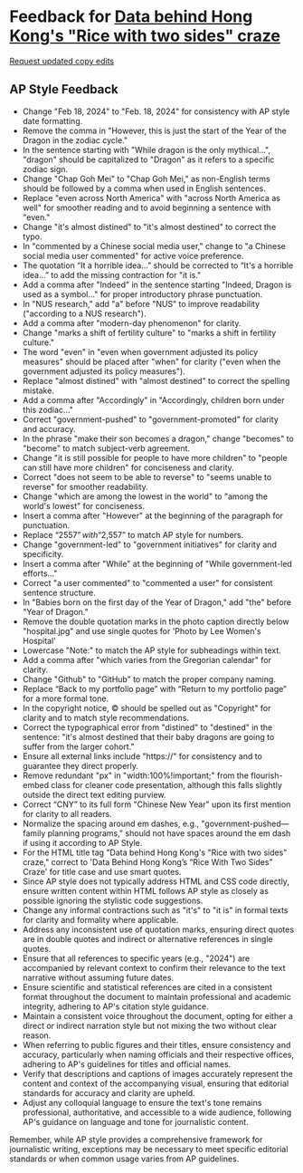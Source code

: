 # Feedback for [Data behind Hong Kong's "Rice with two sides" craze](https://thomastaoli.github.io/dragon-baby/)

[Request updated copy edits](https://github.com/jsoma/data-studio-projects-2024/issues/new/choose)

## AP Style Feedback

- Change "Feb 18, 2024" to "Feb. 18, 2024" for consistency with AP style date formatting.
- Remove the comma in "However, this is just the start of the Year of the Dragon in the zodiac cycle." 
- In the sentence starting with "While dragon is the only mythical...", "dragon" should be capitalized to "Dragon" as it refers to a specific zodiac sign.
- Change "Chap Goh Mei" to "Chap Goh Mei," as non-English terms should be followed by a comma when used in English sentences.
- Replace "even across North America" with "across North America as well" for smoother reading and to avoid beginning a sentence with "even."
- Change "it's almost distined" to "it's almost destined" to correct the typo.
- In "commented by a Chinese social media user," change to "a Chinese social media user commented" for active voice preference.
- The quotation “It a horrible idea...” should be corrected to “It's a horrible idea…” to add the missing contraction for "it is."
- Add a comma after "Indeed" in the sentence starting "Indeed, Dragon is used as a symbol..." for proper introductory phrase punctuation.
- In "NUS research," add "a" before "NUS" to improve readability ("according to a NUS research").
- Add a comma after "modern-day phenomenon" for clarity.
- Change "marks a shift of fertility culture" to "marks a shift in fertility culture."
- The word "even" in "even when government adjusted its policy measures" should be placed after "when" for clarity ("even when the government adjusted its policy measures").
- Replace "almost distined" with "almost destined" to correct the spelling mistake.
- Add a comma after "Accordingly" in "Accordingly, children born under this zodiac..."
- Correct "government-pushed" to "government-promoted" for clarity and accuracy.
- In the phrase "make their son becomes a dragon," change "becomes" to "become" to match subject-verb agreement.
- Change "it is still possible for people to have more children" to "people can still have more children" for conciseness and clarity.
- Correct "does not seem to be able to reverse" to "seems unable to reverse" for smoother readability.
- Change "which are among the lowest in the world" to "among the world's lowest" for conciseness.
- Insert a comma after "However" at the beginning of the paragraph for punctuation.
- Replace “$2557” with “$2,557” to match AP style for numbers.
- Change "government-led" to "government initiatives" for clarity and specificity.
- Insert a comma after "While" at the beginning of "While government-led efforts..."
- Correct "a user commented" to "commented a user" for consistent sentence structure.
- In "Babies born on the first day of the Year of Dragon," add "the" before "Year of Dragon."
- Remove the double quotation marks in the photo caption directly below "hospital.jpg" and use single quotes for 'Photo by Lee Women's Hospital'
- Lowercase "Note:" to match the AP style for subheadings within text.
- Add a comma after "which varies from the Gregorian calendar" for clarity.
- Change "Github" to "GitHub" to match the proper company naming.
- Replace “Back to my portfolio page” with “Return to my portfolio page” for a more formal tone.
- In the copyright notice, © should be spelled out as "Copyright" for clarity and to match style recommendations.
- Correct the typographical error from "distined" to "destined" in the sentence: "it's almost destined that their baby dragons are going to suffer from the larger cohort."
- Ensure all external links include "https://" for consistency and to guarantee they direct properly.
- Remove redundant "px" in "width:100%!important;" from the flourish-embed class for cleaner code presentation, although this falls slightly outside the direct text editing purview.
- Correct “CNY” to its full form "Chinese New Year" upon its first mention for clarity to all readers.
- Normalize the spacing around em dashes, e.g., "government-pushed—family planning programs," should not have spaces around the em dash if using it according to AP Style.
- For the HTML title tag "Data behind Hong Kong's "Rice with two sides" craze," correct to 'Data Behind Hong Kong’s “Rice With Two Sides” Craze' for title case and use smart quotes.
- Since AP style does not typically address HTML and CSS code directly, ensure written content within HTML follows AP style as closely as possible ignoring the stylistic code suggestions.
- Change any informal contractions such as "it's" to "it is" in formal texts for clarity and formality where applicable.
- Address any inconsistent use of quotation marks, ensuring direct quotes are in double quotes and indirect or alternative references in single quotes.
- Ensure that all references to specific years (e.g., "2024") are accompanied by relevant context to confirm their relevance to the text narrative without assuming future dates.
- Ensure scientific and statistical references are cited in a consistent format throughout the document to maintain professional and academic integrity, adhering to AP's citation style guidance.
- Maintain a consistent voice throughout the document, opting for either a direct or indirect narration style but not mixing the two without clear reason.
- When referring to public figures and their titles, ensure consistency and accuracy, particularly when naming officials and their respective offices, adhering to AP's guidelines for titles and official names.
- Verify that descriptions and captions of images accurately represent the content and context of the accompanying visual, ensuring that editorial standards for accuracy and clarity are upheld.
- Adjust any colloquial language to ensure the text's tone remains professional, authoritative, and accessible to a wide audience, following AP's guidance on language and tone for journalistic content.

Remember, while AP style provides a comprehensive framework for journalistic writing, exceptions may be necessary to meet specific editorial standards or when common usage varies from AP guidelines.